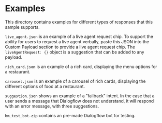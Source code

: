 # Examples

This directory contains examples for different types of responses that this sample supports.

`live_agent.json` is an example of a live agent request chip. To support the ability for users to request a live agent verbally, paste this JSON into the Custom Payload section to provide a live agent request chip. The `liveAgentRequest: {}` object is a suggestion that can be added to any payload.

`rich_card.json` is an example of a rich card, displaying the menu options for a restaurant.

`carousel.json` is an example of a carousel of rich cards, displaying the different options of food at a restaurant.

`suggestion.json` shows an example of a "fallback" intent. In the case that a user sends a message that Dialogflow does not understand, it will respond with an error message, with three suggestions.

`bm_test_bot.zip` contains an pre-made Dialogflow bot for testing.

